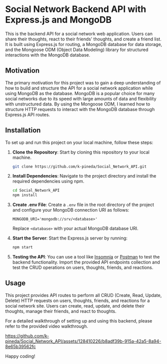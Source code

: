 # Social Network Backend API with Express.js and MongoDB

This is the backend API for a social network web application. Users can share their thoughts, react to their friends' thoughts, and create a friend list. It is built using Express.js for routing, a MongoDB database for data storage, and the Mongoose ODM (Object Data Modeling) library for structured interactions with the MongoDB database.

## Motivation

The primary motivation for this project was to gain a deep understanding of how to build and structure the API for a social network application while using MongoDB as the database. MongoDB is a popular choice for many social networks due to its speed with large amounts of data and flexibility with unstructured data. By using the Mongoose ODM, I learned how to structure HTTP requests to interact with the MongoDB database through Express.js API routes.

## Installation

To set up and run this project on your local machine, follow these steps:

1. **Clone the Repository**: Start by cloning this repository to your local machine.

   ```bash
   git clone https://github.com/k-pineda/Social_Network_API.git 
   ```

2. **Install Dependencies**: Navigate to the project directory and install the required dependencies using npm.

   ```bash
   cd Social_Network_API
   npm install
   ```

3. **Create .env File**: Create a `.env` file in the root directory of the project and configure your MongoDB connection URI as follows:

   ```env
   MONGODB_URI='mongodb://srv/<database>'
   ```

   Replace `<database>` with your actual MongoDB database URI.

4. **Start the Server**: Start the Express.js server by running:

   ```bash
   npm start
   ```

5. **Testing the API**: You can use a tool like [Insomnia](https://insomnia.rest/) or [Postman](https://www.postman.com/) to test the backend functionality. Import the provided API endpoints collection and test the CRUD operations on users, thoughts, friends, and reactions.

## Usage

This project provides API routes to perform all CRUD (Create, Read, Update, Delete) HTTP requests on users, thoughts, friends, and reactions for a social network site. Users can create, read, update, and delete their thoughts, manage their friends, and react to thoughts.

For a detailed walkthrough of setting up and using this backend, please refer to the provided video walkthrough.


https://github.com/k-pineda/Social_Network_API/assets/128410226/b8adf39b-915a-42a5-8a94-8e65b39562fc



Happy coding!
